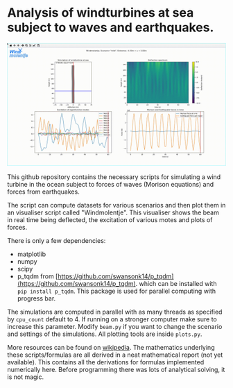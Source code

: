 # Analysis of windturbines at sea subject to waves and earthquakes.

![resonance](/pictures/c3_def.gif)

This github repository contains the necessary scripts for simulating a wind
turbine in the ocean subject to forces of waves (Morison equations) and forces
from earthquakes.

The script can compute datasets for various scenarios and then plot them in an
visualiser script called "Windmolentje". This visualiser shows the beam in real
time being deflected, the excitation of various motes and plots of forces.

There is only a few dependencies:
- matplotlib
- numpy
- scipy
- p_tqdm from [https://github.com/swansonk14/p_tqdm](https://github.com/swansonk14/p_tqdm).
  which can be installed with `pip install p_tqdm`. This package is used for 
  parallel computing with progress bar.

The simulations are computed in parallel with as many threads as specified by
`cpu_count` default to 4. If running on a stronger computer make sure to
increase this parameter. Modify `beam.py` if you want to change the scenario and
settings of the simulations. All plotting tools are inside `plots.py`.

More resources can be found on
[wikipedia](https://en.wikipedia.org/wiki/Euler%E2%80%93Bernoulli_beam_theory).
The mathematics underlying these scripts/formulas are all derived in a neat
mathematical report (not yet available). This contains all the derivations for
formulas implemented numerically here. Before programming there was lots of
analytical solving, it is not magic.

